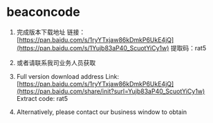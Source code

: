 # beaconcode
1. 完成版本下载地址
	链接：[https://pan.baidu.com/s/1ryYTxjaw86kDmkP6UkE4jQ](https://pan.baidu.com/s/1Yujb83aP40_ScuotYiCy1w) 提取码：rat5
2. 或者请联系我司业务人员获取

1. Full version download address
Link: [https://pan.baidu.com/s/1ryYTxjaw86kDmkP6UkE4jQ](https://pan.baidu.com/share/init?surl=Yujb83aP40_ScuotYiCy1w) Extract code: rat5
2. Alternatively, please contact our business window to obtain
